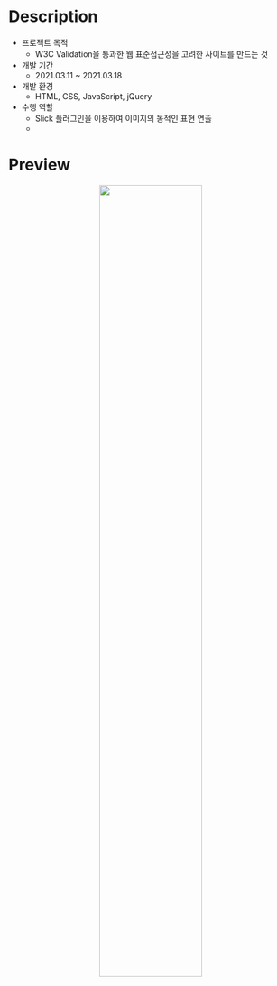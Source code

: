 # Description
+ 프로젝트 목적
  - W3C Validation을 통과한 웹 표준접근성을 고려한 사이트를 만드는 것
+ 개발 기간
  - 2021.03.11 ~ 2021.03.18
+ 개발 환경
  - HTML, CSS, JavaScript, jQuery
+ 수행 역할
  - Slick 플러그인을 이용하여 이미지의 동적인 표현 연출
  - 
  
# Preview
<p align="center">
  <img src="https://user-images.githubusercontent.com/69390318/136656109-7e64300d-85d8-4efe-9be6-19d4ec891b2f.png" width="60%">
</p>

